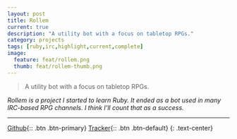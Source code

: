 ```yaml
---
layout: post
title: Rollem
current: true
description: "A utility bot with a focus on tabletop RPGs."
category: projects
tags: [ruby,irc,highlight,current,complete]
image:
  feature: feat/rollem.png
  thumb: feat/rollem-thumb.png
---
```


>A utility bot with a focus on tabletop RPGs.

*Rollem is a project I started to learn Ruby. It ended as a bot used in many IRC-based RPG channels. I think I'll count that as a success.*

---

[Github](/github/Rollem){:: .btn .btn-primary}
[Tracker](/github/Rollem/issues){:: .btn .btn-default}
{: .text-center}